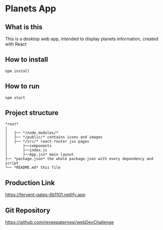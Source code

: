 # Planets App


## What is this
This is a desktop web app, intended to display planets information, created with React

## How to install
```
npm install
```
## How to run
```
npm start
```
## Project structure
```
*root*
|
│   ├── */node_modules/* 
│   ├── */public/* contains icons and images
│   ├── */src/* react-router jsx pages
│       ├──components
│       ├──index.js
│       ├──App.jsx* main layout
├── *package.json* the whole package.json with every dependency and script
└── *README.md* this file
```

## Production Link
https://fervent-gates-6b1101.netlify.app

## Git Repository
https://github.com/reneepaternesi/webDevChallenge
